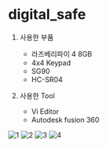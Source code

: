 # digital_safe

1. 사용한 부품 
   - 라즈베리파이 4 8GB
   - 4x4 Keypad
   - SG90
   - HC-SR04

2. 사용한 Tool
   - Vi Editor
   - Autodesk fusion 360


![1](https://user-images.githubusercontent.com/49806698/147689689-4640b5d2-f1c6-4393-ba7c-764b28cf057e.PNG)
![2](https://user-images.githubusercontent.com/49806698/147689698-268a22e6-fa4e-48e1-9110-b168127d89da.PNG)
![3](https://user-images.githubusercontent.com/49806698/147689706-bfb45bb9-a9a7-4677-ba7f-671f1707c971.PNG)
![4](https://user-images.githubusercontent.com/49806698/147689711-39828800-3d6c-452f-b743-764eb3800816.PNG)
